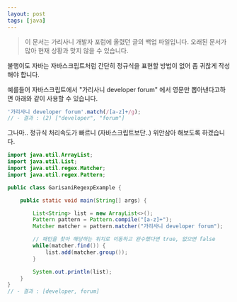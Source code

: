 ```yaml
---
layout: post
tags: [java]
---
```


> 이 문서는 가리사니 개발자 포럼에 올렸던 글의 백업 파일입니다.
오래된 문서가 많아 현재 상황과 맞지 않을 수 있습니다.


불행이도 자바는 자바스크립트처럼 간단히 정규식을 표현할 방법이 없어 좀 귀찮게 작성해야 합니다.

예를들어 자바스크립트에서 "가리사니 developer forum" 에서 영문만 뽑아낸다고하면 아래와 같이 사용할 수 있습니다.
``` js
'가리사니 developer forum'.match(/[a-z]+/g);
// - 결과 : (2) ["developer", "forum"]
```
그나마.. 정규식 처리속도가 빠르니 (자바스크립트보단..) 위안삼아 해보도록 하겠습니다.
``` java
import java.util.ArrayList;
import java.util.List;
import java.util.regex.Matcher;
import java.util.regex.Pattern;

public class GarisaniRegexpExample {

	public static void main(String[] args) {

		List<String> list = new ArrayList<>();
		Pattern pattern = Pattern.compile("[a-z]+");
		Matcher matcher = pattern.matcher("가리사니 developer forum");

		// 패턴을 찾아 해당하는 위치로 이동하고 완수했다면 true, 없으면 false
		while(matcher.find()) {
			list.add(matcher.group());
		}

		System.out.println(list);
	}
}
// - 결과 : [developer, forum]
```